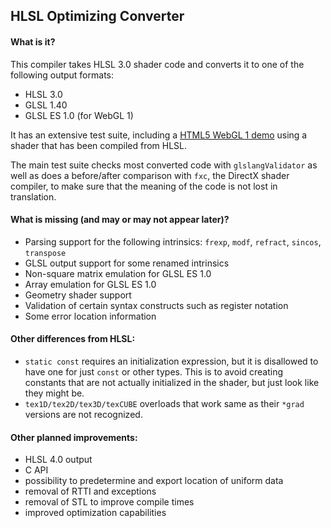 ## HLSL Optimizing Converter

#### What is it?

This compiler takes HLSL 3.0 shader code and converts it to one of the following output formats:

* HLSL 3.0
* GLSL 1.40
* GLSL ES 1.0 (for WebGL 1)

It has an extensive test suite, including a [HTML5 WebGL 1 demo](http://archo.work/html5-hlsloptconvtest.htm) using a shader that has been compiled from HLSL.

The main test suite checks most converted code with `glslangValidator` as well as does a before/after comparison with `fxc`, the DirectX shader compiler, to make sure that the meaning of the code is not lost in translation.

#### What is missing (and may or may not appear later)?

* Parsing support for the following intrinsics: `frexp`, `modf`, `refract`, `sincos`, `transpose`
* GLSL output support for some renamed intrinsics
* Non-square matrix emulation for GLSL ES 1.0
* Array emulation for GLSL ES 1.0
* Geometry shader support
* Validation of certain syntax constructs such as register notation
* Some error location information

#### Other differences from HLSL:

* `static const` requires an initialization expression, but it is disallowed to have one for just `const` or other types. This is to avoid creating constants that are not actually initialized in the shader, but just look like they might be.
* `tex1D/tex2D/tex3D/texCUBE` overloads that work same as their `*grad` versions are not recognized.

#### Other planned improvements:

* HLSL 4.0 output
* C API
* possibility to predetermine and export location of uniform data
* removal of RTTI and exceptions
* removal of STL to improve compile times
* improved optimization capabilities
